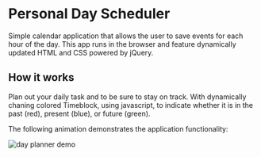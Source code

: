 # Personal Day Scheduler

Simple calendar application that allows the user to save events for each hour of the day. This app runs in the browser and feature dynamically updated HTML and CSS powered by jQuery.


##  How it works

Plan out your daily task and to be sure to stay on track. With dynamically chaning colored Timeblock, using javascript, to indicate whether it is in the past (red), present (blue), or future (green). 



The following animation demonstrates the application functionality:

![day planner demo](./Assets/personal-planner.gif)

